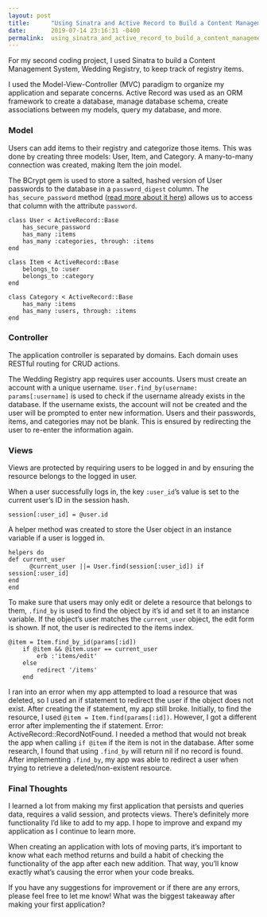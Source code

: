 ```yaml
---
layout: post
title:      "Using Sinatra and Active Record to Build a Content Management System"
date:       2019-07-14 23:16:31 -0400
permalink:  using_sinatra_and_active_record_to_build_a_content_management_system
---
```



For my second coding project, I used Sinatra to build a Content Management System, Wedding Registry, to keep track of registry items. 

I used the Model-View-Controller (MVC) paradigm to organize my application and separate concerns. Active Record was used as an ORM framework to create a database, manage database schema, create associations between my models, query my database, and more. 

### Model

Users can add items to their registry and categorize those items. This was done by creating three models: User, Item, and Category. A many-to-many connection was created, making Item the join model.  

The BCrypt gem is used to store a salted, hashed version of User passwords to the database in a `password_digest` column. The `has_secure_password` method ([read more about it here](http://api.rubyonrails.org/classes/ActiveModel/SecurePassword/ClassMethods.html#method-i-has_secure_password)) allows us to access that column with the attribute `password`.

```
class User < ActiveRecord::Base
    has_secure_password
    has_many :items
    has_many :categories, through: :items
end

class Item < ActiveRecord::Base
    belongs_to :user
    belongs_to :category
end

class Category < ActiveRecord::Base
    has_many :items
    has_many :users, through: :items
end
```

### Controller

The application controller is separated by domains. Each domain uses RESTful routing for CRUD actions. 

The Wedding Registry app requires user accounts. Users must create an account with a unique username. `User.find_by(username: params[:username]` is used to check if the username already exists in the database. If the username exists, the account will not be created and the user will be prompted to enter new information. Users and their passwords, items, and categories may not be blank. This is ensured by redirecting the user to re-enter the information again.

### Views

Views are protected by requiring users to be logged in and by ensuring the resource belongs to the logged in user. 

When a user successfully logs in, the key `:user_id`’s value is set to the current user’s ID in the session hash. 

```
session[:user_id] = @user.id
```
A helper method was created to store the User object in an instance variable if a user is logged in.
```
helpers do
def current_user
      @current_user ||= User.find(session[:user_id]) if session[:user_id]
end
end
```
To make sure that users may only edit or delete a resource that belongs to them,  `.find_by` is used to find the object by it’s id and set it to an instance variable. If the object’s user matches the `current_user` object, the edit form is shown. If not, the user is redirected to the items index.
```
@item = Item.find_by_id(params[:id])
    if @item && @item.user == current_user
        erb :'items/edit'
    else
        redirect '/items'
    end
```

I ran into an error when my app attempted to load a resource that was deleted, so I used an if statement to redirect the user if the object does not exist. After creating the if statement, my app still broke. Initially, to find the resource, I used `@item = Item.find(params[:id])`. However, I got a different error after implementing the if statement. Error: ActiveRecord::RecordNotFound. I needed a method that would not break the app when calling `if @item` if the item is not in the database. After some research, I found that using `.find_by` will return nil if no record is found. After implementing `.find_by`, my app was able to redirect a user when trying to retrieve a deleted/non-existent resource. 

### Final Thoughts

I learned a lot from making my first application that persists and queries data, requires a valid session, and protects views. There’s definitely more functionality I’d like to add to my app. I hope to improve and expand my application as I continue to learn more. 

When creating an application with lots of moving parts, it’s important to know what each method returns and build a habit of checking the functionality of the app after each new addition. That way, you’ll know exactly what’s causing the error when your code breaks.

If you have any suggestions for improvement or if there are any errors, please feel free to let me know! What was the biggest takeaway after making your first application?
